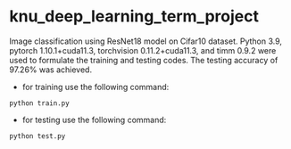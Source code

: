 # knu_deep_learning_term_project

Image classification using ResNet18 model on Cifar10 dataset. Python 3.9, pytorch 1.10.1+cuda11.3, torchvision 0.11.2+cuda11.3, and timm 0.9.2 were used to formulate the training and testing codes. The testing accuracy of 97.26% was achieved.

- for training use the following command:
```
python train.py
```

- for testing use the following command:
```
python test.py
```
